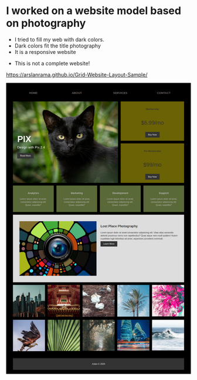 # I worked on a website model based on photography

* I tried to fill my web with dark colors.
* Dark colors fit the title photography
* It is a responsive website
  
- This is not a complete website!

https://arslanrama.github.io/Grid-Website-Layout-Sample/

![image](/gridwebsite.jpg)